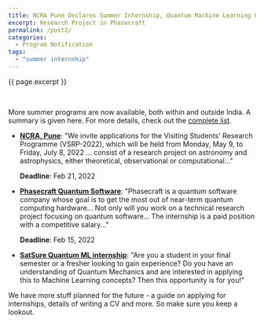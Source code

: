 ```yaml
---
title: NCRA Pune Declares Summer Internship, Quantum Machine Learning Opportunities in SatSure
excerpt: Research Project in Phasecraft
permalink: /post2/
categories:
  - Program Notification
tags:
  - "summer internship"
---
```


<span class="excerpt">{{ page.excerpt }}</span>

<br>


More summer programs are now available, both within and outside India. A summary is given here. For more details, check out the [complete list](/summer/). 

- 	[**NCRA, Pune**](https://bit.ly/3G1ylXw): "We invite applications for the Visiting Students' Research Programme (VSRP-2022), which will be held from Monday, May 9, to Friday, July 8, 2022 ... consist of a research project on astronomy and astrophysics, either theoretical, observational or computational..."

	**Deadline**: Feb 21, 2022

- [**Phasecraft Quantum Software**](https://bit.ly/3Hf9dxG): "Phasecraft is a quantum software company whose goal is to get the most out of near-term quantum computing hardware... Not only will you work on a technical research project focusing on quantum software... The internship is a paid position with a competitive salary..."

	**Deadline**: Feb 15, 2022

- [**SatSure Quantum ML internship**](https://bit.ly/3r3neJa): "Are you a student in your final semester or a fresher looking to gain experience? Do you have an understanding of Quantum Mechanics and are interested in applying this to Machine Learning concepts? Then this opportunity is for you!"

We have more stuff planned for the future - a guide on applying for internships, details of writing a CV and more. So make sure you keep a lookout.
